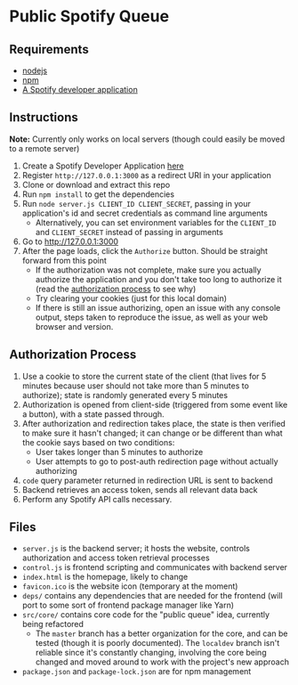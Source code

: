 # Public Spotify Queue

## Requirements

+ [nodejs](https://nodejs.org/en/)
+ [npm](https://www.npmjs.com/)
+ [A Spotify developer application](https://developer.spotify.com/dashboard/)

## Instructions

**Note:** Currently only works on local servers (though could easily be moved to a remote server)

1. Create a Spotify Developer Application [here](https://developer.spotify.com/dashboard/)
2. Register `http://127.0.0.1:3000` as a redirect URI in your application
3. Clone or download and extract this repo
4. Run `npm install` to get the dependencies
5. Run `node server.js CLIENT_ID CLIENT_SECRET`, passing in your application's id and secret credentials as command line arguments
	+ Alternatively, you can set environment variables for the `CLIENT_ID` and `CLIENT_SECRET` instead of passing in arguments
6. Go to http://127.0.0.1:3000
7. After the page loads, click the `Authorize` button. Should be straight forward from this point
	+ If the authorization was not complete, make sure you actually authorize the application and you don't take too long to authorize it (read the [authorization process](#auth-proc) to see why)
	+ Try clearing your cookies (just for this local domain)
	+ If there is still an issue authorizing, open an issue with any console output, steps taken to reproduce the issue, as well as your web browser and version.

## <a id="auth-proc"></a> Authorization Process

1. Use a cookie to store the current state of the client (that lives for 5 minutes because user should not take more than 5 minutes to authorize); state is randomly generated every 5 minutes
2. Authorization is opened from client-side (triggered from some event like a button), with a state passed through.
3. After authorization and redirection takes place, the state is then verified to make sure it hasn't changed; it can change or be different than what the cookie says based on two conditions:
	+ User takes longer than 5 minutes to authorize
	+ User attempts to go to post-auth redirection page without actually authorizing
4. `code` query parameter returned in redirection URL is sent to backend
5. Backend retrieves an access token, sends all relevant data back
6. Perform any Spotify API calls necessary.

## Files

+ `server.js` is the backend server; it hosts the website, controls authorization and access token retrieval processes
+ `control.js` is frontend scripting and communicates with backend server
+ `index.html` is the homepage, likely to change
+ `favicon.ico` is the website icon (temporary at the moment)
+ `deps/` contains any dependencies that are needed for the frontend (will port to some sort of frontend package manager like Yarn)
+ `src/core/` contains core code for the "public queue" idea, currently being refactored
	+ The `master` branch has a better organization for the core, and can be tested (though it is poorly documented). The `localdev` branch isn't reliable since it's constantly changing, involving the core being changed and moved around to work with the project's new approach
+ `package.json` and `package-lock.json` are for npm management

